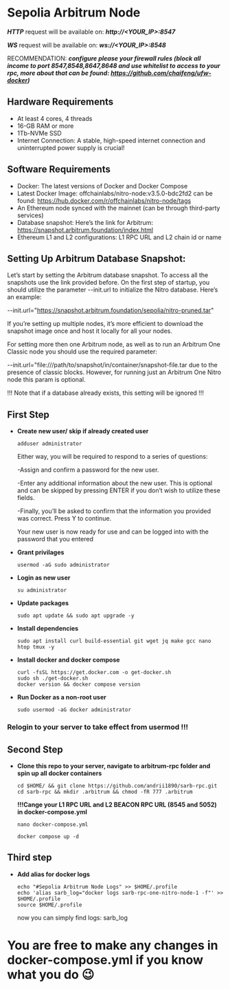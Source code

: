 # Sepolia Arbitrum Node
 ***HTTP*** request will be available on: ***http://<YOUR_IP>:8547***
 
  ***WS*** request will be available on: ***ws://<YOUR_IP>:8548***
 

 RECOMMENDATION:
 ***configure please your firewall rules (block all income to port 8547,8548,8647,8648 and use whitelist to access to your rpc, more about that can be found:   https://github.com/chaifeng/ufw-docker)***
 
## Hardware Requirements
- At least 4 cores, 4 threads
- 16-GB RAM or more
- 1Tb-NVMe SSD
- Internet Connection: A stable, high-speed internet connection and uninterrupted power supply is crucial!
## Software Requirements
- Docker: The latest versions of Docker and Docker Compose
- Latest Docker Image: offchainlabs/nitro-node:v3.5.0-bdc2fd2 can be found: https://hub.docker.com/r/offchainlabs/nitro-node/tags
- An Ethereum node synced with the mainnet (can be through third-party services)
- Database snapshot: Here’s the link for Arbitrum: https://snapshot.arbitrum.foundation/index.html
- Ethereum L1 and L2 configurations: L1 RPC URL and L2 chain id or name

## Setting Up Arbitrum Database Snapshot:
Let’s start by setting the Arbitrum database snapshot. To access all the snapshots use the link provided before. On the first step of startup, you should utilize the parameter --init.url to initialize the Nitro database. Here’s an example: 

--init.url="https://snapshot.arbitrum.foundation/sepolia/nitro-pruned.tar"

If you’re setting up multiple nodes, it’s more efficient to download the snapshot image once and host it locally for all your nodes.

For setting more then one Arbitrum node, as well as to run an Arbitrum One Classic node you should use the required parameter: 

--init.url="file:///path/to/snapshot/in/container/snapshot-file.tar due to the presence of classic blocks. However, for running just an Arbitrum One Nitro node this param is optional.

!!! Note that if a database already exists, this setting will be ignored !!!

## First Step
- **Create new user/ skip if already created user**
  ```
  adduser administrator
  ```
  Either way, you will be required to respond to a series of questions:

  -Assign and confirm a password for the new user.
  
  -Enter any additional information about the new user. This is optional and can be skipped by pressing ENTER if you don’t wish to utilize these fields.
  
  -Finally, you’ll be asked to confirm that the information you provided was correct. Press Y to continue.
  
  Your new user is now ready for use and can be logged into with the password that you entered
- **Grant privilages**
  ```
  usermod -aG sudo administrator
  ```
- **Login as new user**
  ```
  su administrator
  ```  

- **Update packages**
    ```
    sudo apt update && sudo apt upgrade -y
    ```
- **Install dependencies**
     ```
     sudo apt install curl build-essential git wget jq make gcc nano htop tmux -y
     ```
- **Install docker and docker compose**
    ```
    curl -fsSL https://get.docker.com -o get-docker.sh
    sudo sh ./get-docker.sh
    docker version && docker compose version
    ```

- **Run Docker as a non-root user**
    ```
    sudo usermod -aG docker administrator
    ```

### Relogin to your server to take effect from usermod !!!

## Second Step 
- **Clone this repo to your server, navigate to arbitrum-rpc folder and spin up all docker containers**
    ```
    cd $HOME/ && git clone https://github.com/andrii1890/sarb-rpc.git
    cd sarb-rpc && mkdir .arbitrum && chmod -fR 777 .arbitrum
    ```
  **!!!Cange your L1 RPC URL and L2 BEACON RPC URL (8545 and 5052) in docker-compose.yml**

    ```
    nano docker-compose.yml
    ```
    ```
    docker compose up -d
    ```

## Third step
- **Add alias for docker logs**
    ```
    echo "#Sepolia Arbitrum Node Logs" >> $HOME/.profile
    echo 'alias sarb_log="docker logs sarb-rpc-one-nitro-node-1 -f"' >> $HOME/.profile
    source $HOME/.profile
    ```
    now you can simply find logs: sarb_log
  
# You are free to make any changes in docker-compose.yml if you know what you do :wink:
